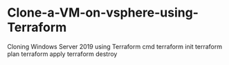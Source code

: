 # Clone-a-VM-on-vsphere-using-Terraform
Cloning Windows Server 2019 using Terraform
cmd
terraform init 
terraform plan
terraform apply
terraform destroy
